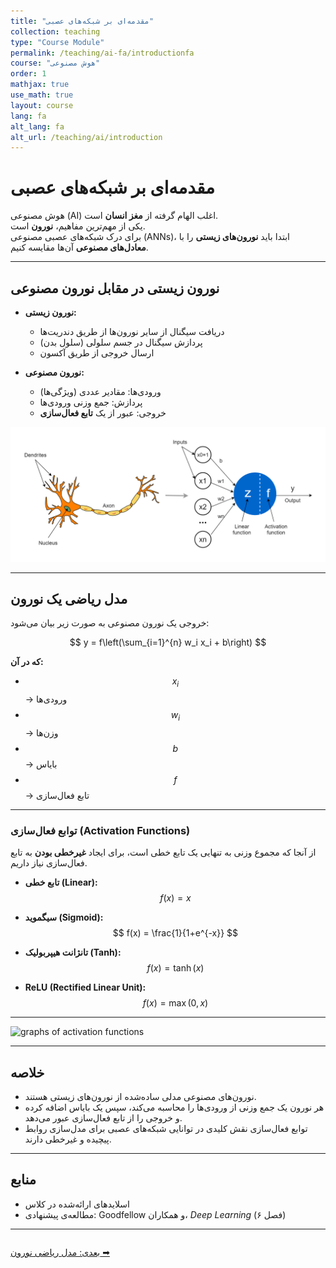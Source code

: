 ```yaml
---
title: "مقدمه‌ای بر شبکه‌های عصبی"
collection: teaching
type: "Course Module"
permalink: /teaching/ai-fa/introductionfa
course: "هوش مصنوعی"
order: 1
mathjax: true
use_math: true
layout: course
lang: fa
alt_lang: fa
alt_url: /teaching/ai/introduction
---
```


# مقدمه‌ای بر شبکه‌های عصبی

هوش مصنوعی (AI) اغلب الهام گرفته از **مغز انسان** است.  
یکی از مهم‌ترین مفاهیم، **نورون** است.  
برای درک شبکه‌های عصبی مصنوعی (ANNs)، ابتدا باید **نورون‌های زیستی** را با **معادل‌های مصنوعی** آن‌ها مقایسه کنیم.

---

## نورون زیستی در مقابل نورون مصنوعی

- **نورون زیستی:**  
  - دریافت سیگنال از سایر نورون‌ها از طریق دندریت‌ها  
  - پردازش سیگنال در جسم سلولی (سلول بدن)  
  - ارسال خروجی از طریق آکسون  

- **نورون مصنوعی:**  
  - ورودی‌ها: مقادیر عددی (ویژگی‌ها)  
  - پردازش: جمع وزنی ورودی‌ها  
  - خروجی: عبور از یک **تابع فعال‌سازی**  

![Biological vs Artificial Neuron](/images/ai1.webp)

---

## مدل ریاضی یک نورون

خروجی یک نورون مصنوعی به صورت زیر بیان می‌شود:

$$
y = f\left(\sum_{i=1}^{n} w_i x_i + b\right)
$$

**که در آن:**
- $$ x_i $$ → ورودی‌ها  
- $$ w_i $$ → وزن‌ها  
- $$ b $$ → بایاس  
- $$ f $$ → تابع فعال‌سازی  

---

### توابع فعال‌سازی (Activation Functions)

از آنجا که مجموع وزنی به تنهایی یک تابع خطی است، برای ایجاد **غیرخطی بودن** به تابع فعال‌سازی نیاز داریم.  

- **تابع خطی (Linear):**  
  $$
  f(x) = x
  $$

- **سیگموید (Sigmoid):**  
  $$
  f(x) = \frac{1}{1+e^{-x}}
  $$

- **تانژانت هیپربولیک (Tanh):**  
  $$
  f(x) = \tanh(x)
  $$

- **ReLU (Rectified Linear Unit):**  
  $$
  f(x) = \max(0, x)
  $$

---

![graphs of activation functions](/images/ai2.avif)

---

## خلاصه

- نورون‌های مصنوعی مدلی ساده‌شده از نورون‌های زیستی هستند.  
- هر نورون یک جمع وزنی از ورودی‌ها را محاسبه می‌کند، سپس یک بایاس اضافه کرده و خروجی را از تابع فعال‌سازی عبور می‌دهد.  
- توابع فعال‌سازی نقش کلیدی در توانایی شبکه‌های عصبی برای مدل‌سازی روابط پیچیده و غیرخطی دارند.  

---

## منابع

- اسلایدهای ارائه‌شده در کلاس  
- مطالعه‌ی پیشنهادی: Goodfellow و همکاران، *Deep Learning* (فصل ۶)  

---

<div class="lesson-nav" style="display:flex; justify-content:space-between; margin-top:2em;">
  <a class="btn btn--primary" href="{{ '/teaching/ai/mathmaticalnl-fa' | relative_url }}">بعدی: مدل ریاضی نورون ➡︎</a>
</div>
